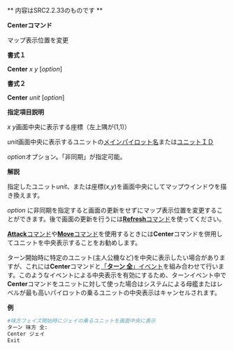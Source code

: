 ** 内容はSRC2.2.33のものです **

**Centerコマンド**

マップ表示位置を変更

**書式１**

**Center** *x y* [*option*]

**書式２**

**Center** *unit* [*option*]

**指定項目説明**

*x y*画面中央に表示する座標（左上隅が(1,1)）

*unit*画面中央に表示するユニットの[メインパイロット名](メインパイロット名.md)または[ユニットＩＤ](ユニットＩＤ.md)

*option*オプション。「非同期」が指定可能。

**解説**

指定したユニット*unit*、または座標(*x*,*y*)を画面中央にしてマップウインドウを描き換えます。

*option* に非同期を指定すると画面の更新をせずにマップ表示位置を変更することができます。後で画面の更新を行うには[**Refresh**コマンド](Refreshコマンド.md)を使ってください。

[**Attack**コマンド](Attackコマンド.md)や[**Move**コマンド](Moveコマンド.md)を使用するときには**Center**コマンドを併用してユニットを中央表示することをお勧めします。

ターン開始時に特定のユニット(主人公機など)を中央に表示したい場合がありますが、これには**Center**コマンドと[「**ターン 全**」イベント](ターンイベント.md)を組み合わせて行います。このようなイベントによる中央表示を有効にするため、ターンイベント中で**Center**コマンドをユニットに対して使った場合はシステムによる母艦またはレベルが最も高いパイロットの乗るユニットの中央表示はキャンセルされます。

**例**
```sh
#味方フェイズ開始時にジェイの乗るユニットを画面中央に表示
ターン 味方 全:
Center ジェイ
Exit
```

